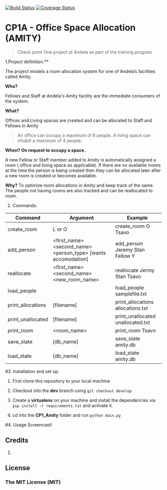 [![Build Status](https://travis-ci.org/jacksono/CP1_Amity.svg?branch=dev)](https://travis-ci.org/jacksono/CP1_Amity)
[![Coverage Status](https://coveralls.io/repos/github/jacksono/CP1_Amity/badge.svg?branch=dev)](https://coveralls.io/github/jacksono/CP1_Amity?branch=dev)
# CP1A - Office Space Allocation (AMITY)

>Check point One project at Andela as part of the training program

1.Project definition.**

The project models a room allocation system for one of Andela’s facilities called Amity.

**Who?**

Fellows and Staff at Andela's Amity facility are the immediate consumers of the system.

**What?**

Offices and Living spaces are created and can be allocated to Staff and Fellows in Amity

>An office can occupy a maximum of 6 people. A living space can inhabit a maximum of 4 people.

**When? On request to occupy a space.**

A new Fellow or Staff member added to Amity is automatically assigned a room ( office and living space as applicable). If there are no available rooms at the time the person is being created then they can be allocated later after a new room is created or becomes available.

**Why?**
To optimize room allocations in Amity and keep track of the same. The people not having rooms are also tracked and can be reallocated to room.

2. Commands.

Command | Argument | Example
--- | --- | ---
create_room | L or O | create_room O Tsavo
add_person | <first_name> <second_name> <person_type> [wants accomodation] |add_person Jeremy Stan Fellow Y
reallocate |  <first_name> <second_name> <new_room_name> | reallocate Jermy Stan Tsavo
load_people | <filename> | load_people samplefile.txt
print_allocations| [filename] | print_allocations allocations.txt
print_unallocated| [filename] | print_unallocated unallocated.txt
print_room | <room_name> | print_room Tsavo
save_state | [db_name]| save_state amity.db
load_state |[db_name]|load_state amity.db

#3. Installation and set up.

1. First clone this repository to your local machine

2. Checkout into the **dev** branch using `git checkout develop`

3. Create a **virtualenv** on your machine and install the dependencies via `pip install -r requirements.txt` and activate it.

4. cd into the **CP1_Amity** folder and run `python main.py`

#4. Usage
Screencast!


## Credits

1.

## License

### The MIT License (MIT)
